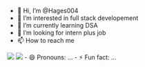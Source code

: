 - 👋 Hi, I’m @Hages004
- 👀 I’m interested in full stack developement
- 🌱 I’m currently learning DSA
- 💞️ I’m looking for intern plus job
- 📫 How to reach me
<img src="https://img.shields.io/badge/Gmail-D14836?style=for-the-badge&logo=gmail&logoColor=white">
<img src="https://github-readme-stats.vercel.app/api/top-langs/?username={username}&theme=blue-green">
- 😄 Pronouns: ...
- ⚡ Fun fact: ...

<!---
Hages004/Hages004 is a ✨ special ✨ repository because its `README.md` (this file) appears on your GitHub profile.
You can click the Preview link to take a look at your changes.
--->

